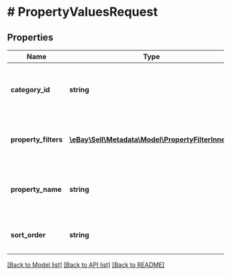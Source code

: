 # # PropertyValuesRequest

## Properties

Name | Type | Description | Notes
------------ | ------------- | ------------- | -------------
**category_id** | **string** | The unique identifier of the eBay leaf category for which to retrieve compatibility property values. This category must be a valid eBay category on the specified eBay marketplace, and the category must support parts compatibility.&lt;br&gt;&lt;br&gt;Use the &lt;a href&#x3D;\&quot;/api-docs/sell/metadata/resources/marketplace/methods/getAutomotivePartsCompatibilityPolicies\&quot; target&#x3D;\&quot;_blank \&quot;&gt;getAutomotivePartsCompatibilityPolicies&lt;/a&gt; method to retrieve a list of categories that support parts compatibility. | [optional]
**property_filters** | [**\eBay\Sell\Metadata\Model\PropertyFilterInner[]**](PropertyFilterInner.md) | This array can be used to specify the compatibility properties used limit the result set. Only values associated with the specified name-value pairs will be returned in the response.&lt;br&gt;&lt;br&gt;For example, if the &lt;b&gt;propertyName&lt;/b&gt; is set to &lt;code&gt;Make&lt;/code&gt; and the &lt;b&gt;propertyValue&lt;/b&gt; is set to &lt;code&gt;Honda&lt;/code&gt;, only compatible Honda vehicles will be returned. | [optional]
**property_name** | **string** | This field specifies the name of the property for which to retrieve associated property values.&lt;br&gt;&lt;br&gt;For example, typical vehicle property names are &#39;Make&#39;, &#39;Model&#39;, &#39;Year&#39;, &#39;Engine&#39;, and &#39;Trim&#39;, but will vary based on the eBay marketplace and the eBay category. Use the &lt;a href&#x3D;\&quot;/api-docs/sell/metadata/resources/compatibilities/methods/getCompatibilityPropertyNames\&quot; target&#x3D;\&quot;_blank \&quot;&gt;getCompatibilityPropertyNames&lt;/a&gt; method to retrieve valid property names for a specified category. | [optional]
**sort_order** | **string** | This field specifies the sort order for the property values in the result set.&lt;br&gt;&lt;br&gt;&lt;b&gt;Valid values:&lt;/b&gt;&lt;ul&gt;&lt;li&gt;&lt;code&gt;Ascending&lt;/code&gt;&lt;/li&gt;&lt;li&gt;Descending&lt;/li&gt;&lt;/ul&gt;&lt;span class&#x3D;\&quot;tablenote\&quot;&gt;&lt;b&gt;Note:&lt;/b&gt; If no search order is specified, values are sorted in ascending order.&lt;/span&gt; | [optional]

[[Back to Model list]](../../README.md#models) [[Back to API list]](../../README.md#endpoints) [[Back to README]](../../README.md)
